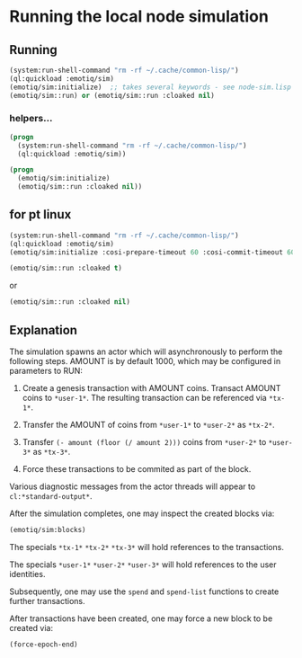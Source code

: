 # Running the local node simulation

## Running
```lisp
(system:run-shell-command "rm -rf ~/.cache/common-lisp/")
(ql:quickload :emotiq/sim)
(emotiq/sim:initialize)  ;; takes several keywords - see node-sim.lisp
(emotiq/sim::run) or (emotiq/sim::run :cloaked nil)
```    
### helpers...
```lisp
(progn
  (system:run-shell-command "rm -rf ~/.cache/common-lisp/")
  (ql:quickload :emotiq/sim))

(progn
  (emotiq/sim:initialize)
  (emotiq/sim::run :cloaked nil))
```    
## for pt linux
```lisp
(system:run-shell-command "rm -rf ~/.cache/common-lisp/")
(ql:quickload :emotiq/sim)
(emotiq/sim:initialize :cosi-prepare-timeout 60 :cosi-commit-timeout 60 :executive-threads 8)
```
```lisp
(emotiq/sim::run :cloaked t)
```
or
```lisp
(emotiq/sim::run :cloaked nil)
```

## Explanation    

The simulation spawns an actor which will asynchronously to perform
the following steps.  AMOUNT is by default 1000, which may be
configured in parameters to RUN:

  1.  Create a genesis transaction with AMOUNT coins.  Transact AMOUNT
      coins to `*user-1*`.  The resulting transaction can be referenced
      via `*tx-1*`.

  2.  Transfer the AMOUNT of coins from `*user-1*` to `*user-2*` as `*tx-2*`.

  3.  Transfer `(- amount (floor (/ amount 2)))` coins from `*user-2*` to
      `*user-3*` as `*tx-3*`.

  4.  Force these transactions to be commited as part of the block.

Various diagnostic messages from the actor threads will
appear to `cl:*standard-output*`.

After the simulation completes, one may inspect the created blocks
via:
```lisp
(emotiq/sim:blocks)
```

The specials `*tx-1*` `*tx-2*` `*tx-3*` will hold references to the
transactions.

The specials `*user-1*` `*user-2*` `*user-3*` will hold references to the
user identities.

Subsequently, one may use the `spend` and `spend-list` functions to
create further transactions.  

After transactions have been created, one may force a new block to be
created via:
```lisp
(force-epoch-end)
```
